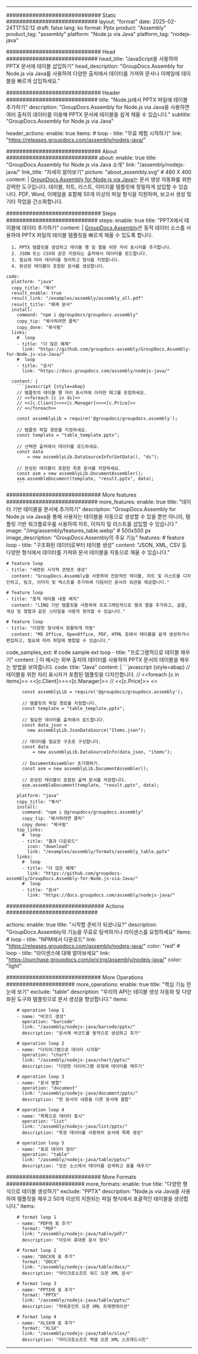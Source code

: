 



---
############################# Static ############################
layout: "format"
date:  2025-02-24T17:52:12
draft: false
lang: ko
format: Pptx
product: "Assembly"
product_tag: "assembly"
platform: "Node.js via Java"
platform_tag: "nodejs-java"

############################# Head ############################
head_title: "JavaScript을 사용하여 PPTX 문서에 테이블 삽입하기"
head_description: "GroupDocs.Assembly for Node.js via Java를 사용하여 다양한 출처에서 데이터를 가져와 문서나 이메일에 테이블을 빠르게 삽입하세요."

############################# Header ############################
title: "Node.js에서 PPTX 파일에 테이블 추가하기" 
description: "GroupDocs.Assembly for Node.js via Java을 사용하면 여러 출처의 데이터를 이용해 PPTX 문서에 테이블을 쉽게 채울 수 있습니다."
subtitle: "GroupDocs.Assembly for Node.js via Java" 

header_actions:
  enable: true
  items:
    #  loop
    - title: "무료 체험 시작하기"
      link: "https://releases.groupdocs.com/assembly/nodejs-java/"
      
############################# About ############################
about:
    enable: true
    title: "GroupDocs.Assembly for Node.js via Java 소개"
    link: "/assembly/nodejs-java/"
    link_title: "자세히 알아보기"
    picture: "about_assembly.svg" # 480 X 400
    content: |
       [GroupDocs.Assembly for Node.js via Java](/assembly/nodejs-java/)는 문서 생성 자동화를 위한 강력한 도구입니다. 테이블, 차트, 리스트, 이미지를 템플릿에 정밀하게 삽입할 수 있습니다. PDF, Word, 이메일을 포함해 50개 이상의 파일 형식을 지원하며, 보고서 생성 및 기타 작업을 간소화합니다.

############################# Steps ############################
steps:
    enable: true
    title: "PPTX에서 테이블에 데이터 추가하기"
    content: |
      [GroupDocs.Assembly](/assembly/nodejs-java/)은 동적 데이터 소스를 사용하여 PPTX 파일의 테이블 템플릿을 빠르게 채울 수 있도록 합니다.
      
      1. PPTX 템플릿을 생성하고 테이블 행 및 열을 위한 자리 표시자를 추가합니다.
      2. JSON 또는 CSV와 같은 지원되는 출처에서 데이터를 로드합니다.
      3. 필요에 따라 데이터를 정리하고 형식을 지정합니다.
      4. 완성된 테이블이 포함된 문서를 생성합니다.
   
    code:
      platform: "java"
      copy_title: "복사"
      result_enable: true
      result_link: "/examples/assembly/assembly_all.pdf"
      result_title: "예제 문서"
      install:
        command: "npm i @groupdocs/groupdocs.assembly"
        copy_tip: "복사하려면 클릭"
        copy_done: "복사됨"
      links:
        #  loop
        - title: "더 많은 예제"
          link: "https://github.com/groupdocs-assembly/GroupDocs.Assembly-for-Node.js-via-Java/"
        #  loop
        - title: "문서"
          link: "https://docs.groupdocs.com/assembly/nodejs-java/"
          
      content: |
        ```javascript {style=abap}
        // 템플릿의 테이블 행 자리 표시자에 이러한 태그를 포함하세요.
        // <<foreach [c in ds]>>
        // <<[c.Client]>><<[c.Manager]>><<[c.Price]>>
        // <</foreach>>
    
        const assemblyLib = require('@groupdocs/groupdocs.assembly');

        // 템플릿 파일 경로를 지정하세요.
        const template = "table_template.pptx";

        // 선택한 출처에서 데이터를 로드하세요.
        const data 
            = new assemblyLib.DataSourceInfo(GetData(), "ds");

        // 완성된 테이블이 포함된 최종 문서를 저장하세요.
        const asm = new assemblyLib.DocumentAssembler();
        asm.assembleDocument(template, "result.pptx", data);
        ```           

############################# More features ############################
more_features:
  enable: true
  title: "데이터 기반 테이블을 문서에 추가하기"
  description: "GroupDocs.Assembly for Node.js via Java을 통해 사용자는 테이블을 자동으로 생성할 수 있을 뿐만 아니라, 템플릿 기반 워크플로우를 사용하여 차트, 이미지 및 리스트를 삽입할 수 있습니다."
  image: "/img/assembly/features_table.webp" # 500x500 px
  image_description: "GroupDocs.Assembly의 주요 기능"
  features:
    # feature loop
    - title: "구조화된 데이터로부터 테이블 생성"
      content: "JSON, XML, CSV 등 다양한 형식에서 데이터를 가져와 문서 테이블을 자동으로 채울 수 있습니다."

    # feature loop
    - title: "세련된 시각적 콘텐츠 생성"
      content: "GroupDocs.Assembly을 사용하여 전문적인 테이블, 차트 및 리스트를 디자인하고, 링크, 이미지 및 텍스트를 추가하여 다듬어진 문서의 외관을 제공합니다."

    # feature loop
    - title: "동적 테이블 내용 배치"
      content: "LINQ 기반 템플릿을 사용하여 프로그래밍적으로 행과 열을 추가하고, 글꼴, 색상 및 정렬과 같은 스타일을 사용자 정의할 수 있습니다."

    # feature loop
    - title: "다양한 형식에서 원활하게 작동"
      content: "MS Office, OpenOffice, PDF, HTML 등에서 테이블을 쉽게 생성하거나 편집하고, 필요에 따라 파일에 병합할 수 있습니다."
      
  code_samples_ext:
    # code sample ext loop
    - title: "프로그램적으로 테이블 채우기"
      content: |
        이 예시는 외부 출처의 데이터를 사용하여 PPTX 문서의 테이블을 채우는 방법을 보여줍니다.
      code:
        title: "Java"
        content: |
          ```javascript {style=abap}
          // 테이블을 위한 자리 표시자가 포함된 템플릿을 디자인합니다.
          // <<foreach [c in items]>> <<[c.Client]>><<[c.Manager]>>
          //  <<[c.Price]>> <</foreach>>
          
          const assemblyLib = require('@groupdocs/groupdocs.assembly');

          // 템플릿의 파일 경로를 지정합니다.
          const template = "table_template.pptx";

          // 필요한 데이터를 출처에서 로드합니다.
          const data_json = 
            new assemblyLib.JsonDataSource("Items.json");

          // 데이터를 필요한 구조로 구성합니다.
          const data 
              = new assemblyLib.DataSourceInfo(data_json, "items");

          // DocumentAssembler 초기화하기.
          const asm = new assemblyLib.DocumentAssembler();

          // 완성된 테이블이 포함된 출력 문서를 저장합니다.
          asm.assembleDocument(template, "result.pptx", data);
          ```
        platform: "java"
        copy_title: "복사"
        install:
          command: "npm i @groupdocs/groupdocs.assembly"
          copy_tip: "복사하려면 클릭"
          copy_done: "복사됨"
        top_links:
          #  loop
          - title: "결과 다운로드"
            icon: "download"
            link: "/examples/assembly/formats/assembly_table.pptx"
        links:
          #  loop
          - title: "더 많은 예제"
            link: "https://github.com/groupdocs-assembly/GroupDocs.Assembly-for-Node.js-via-Java/"
          #  loop
          - title: "문서"
            link: "https://docs.groupdocs.com/assembly/nodejs-java/"
            

            


############################## Actions ############################

actions:
  enable: true
  title: "시작할 준비가 되셨나요?"
  description: "GroupDocs.Assembly의 기능을 무료로 탐색하거나 라이센스를 요청하세요"
  items:
    #  loop
    - title: "NPM에서 다운로드"
      link: "https://releases.groupdocs.com/assembly/nodejs-java/"
      color: "red"
        #  loop
    - title: "라이센스에 대해 알아보세요"
      link: "https://purchase.groupdocs.com/pricing/assembly/nodejs-java/"
      color: "light"


############################# More Operations #####################
more_operations:
    enable: true
    title: "핵심 기능 한눈에 보기"
    exclude: "table"
    description: "우리의 API는 테이블 생성 자동화 및 다양화된 도구와 템플릿으로 문서 생성을 향상합니다."
    items: 
          
        # operation loop 1
        - name: "바코드 생성"
          operation: "barcode"
          link: "/assembly/nodejs-java/barcode/pptx/"
          description: "문서에 바코드를 동적으로 생성하고 추가"

        # operation loop 2
        - name: "다이어그램으로 데이터 시각화"
          operation: "chart"
          link: "/assembly/nodejs-java/chart/pptx/"
          description: "다양한 다이어그램 유형에 데이터를 채우기"

        # operation loop 3
        - name: "문서 병합"
          operation: "document"
          link: "/assembly/nodejs-java/document/pptx/"
          description: "한 문서의 내용을 다른 문서에 결합"

        # operation loop 4
        - name: "목록으로 데이터 표시"
          operation: "list"
          link: "/assembly/nodejs-java/list/pptx/"
          description: "특정 데이터를 사용하여 문서에 목록 생성"

        # operation loop 5
        - name: "표로 데이터 정리"
          operation: "table"
          link: "/assembly/nodejs-java/table/pptx/"
          description: "모든 소스에서 데이터를 검색하고 표를 채우기"
         
          
############################# More Formats ########################
more_formats:
    enable: true
    title: "다양한 형식으로 테이블 생성하기"
    exclude: "PPTX"
    description: "Node.js via Java을 사용하여 템플릿을 채우고 50개 이상의 지원되는 파일 형식에서 포괄적인 테이블을 생성합니다."
    items: 
          
        # format loop 1
        - name: "PDF에 표 추가"
          format: "PDF"
          link: "/assembly/nodejs-java/table/pdf/"
          description: "어도비 휴대용 문서 형식"
          
        # format loop 2
        - name: "DOCX에 표 추가"
          format: "DOCX"
          link: "/assembly/nodejs-java/table/docx/"
          description: "마이크로소프트 워드 오픈 XML 문서"
          
        # format loop 3
        - name: "PPTX에 표 추가"
          format: "PPTX"
          link: "/assembly/nodejs-java/table/pptx/"
          description: "파워포인트 오픈 XML 프레젠테이션"
          
        # format loop 4
        - name: "XLSX에 표 추가"
          format: "XLSX"
          link: "/assembly/nodejs-java/table/xlsx/"
          description: "마이크로소프트 엑셀 오픈 XML 스프레드시트"


          

---